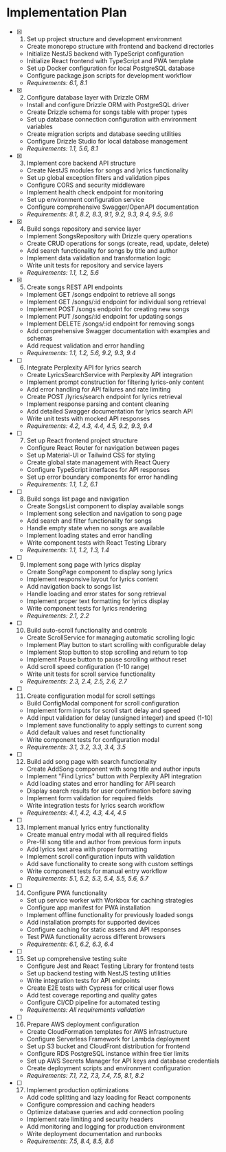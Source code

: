 # Implementation Plan

- [x] 1. Set up project structure and development environment
  - Create monorepo structure with frontend and backend directories
  - Initialize NestJS backend with TypeScript configuration
  - Initialize React frontend with TypeScript and PWA template
  - Set up Docker configuration for local PostgreSQL database
  - Configure package.json scripts for development workflow
  - _Requirements: 6.1, 8.1_

- [x] 2. Configure database layer with Drizzle ORM
  - Install and configure Drizzle ORM with PostgreSQL driver
  - Create Drizzle schema for songs table with proper types
  - Set up database connection configuration with environment variables
  - Create migration scripts and database seeding utilities
  - Configure Drizzle Studio for local database management
  - _Requirements: 1.1, 5.6, 8.1_

- [x] 3. Implement core backend API structure
  - Create NestJS modules for songs and lyrics functionality
  - Set up global exception filters and validation pipes
  - Configure CORS and security middleware
  - Implement health check endpoint for monitoring
  - Set up environment configuration service
  - Configure comprehensive Swagger/OpenAPI documentation
  - _Requirements: 8.1, 8.2, 8.3, 9.1, 9.2, 9.3, 9.4, 9.5, 9.6_

- [x] 4. Build songs repository and service layer
  - Implement SongsRepository with Drizzle query operations
  - Create CRUD operations for songs (create, read, update, delete)
  - Add search functionality for songs by title and author
  - Implement data validation and transformation logic
  - Write unit tests for repository and service layers
  - _Requirements: 1.1, 1.2, 5.6_

- [x] 5. Create songs REST API endpoints
  - Implement GET /songs endpoint to retrieve all songs
  - Implement GET /songs/:id endpoint for individual song retrieval
  - Implement POST /songs endpoint for creating new songs
  - Implement PUT /songs/:id endpoint for updating songs
  - Implement DELETE /songs/:id endpoint for removing songs
  - Add comprehensive Swagger documentation with examples and schemas
  - Add request validation and error handling
  - _Requirements: 1.1, 1.2, 5.6, 9.2, 9.3, 9.4_

- [ ] 6. Integrate Perplexity API for lyrics search
  - Create LyricsSearchService with Perplexity API integration
  - Implement prompt construction for filtering lyrics-only content
  - Add error handling for API failures and rate limiting
  - Create POST /lyrics/search endpoint for lyrics retrieval
  - Implement response parsing and content cleaning
  - Add detailed Swagger documentation for lyrics search API
  - Write unit tests with mocked API responses
  - _Requirements: 4.2, 4.3, 4.4, 4.5, 9.2, 9.3, 9.4_

- [ ] 7. Set up React frontend project structure
  - Configure React Router for navigation between pages
  - Set up Material-UI or Tailwind CSS for styling
  - Create global state management with React Query
  - Configure TypeScript interfaces for API responses
  - Set up error boundary components for error handling
  - _Requirements: 1.1, 1.2, 6.1_

- [ ] 8. Build songs list page and navigation
  - Create SongsList component to display available songs
  - Implement song selection and navigation to song page
  - Add search and filter functionality for songs
  - Handle empty state when no songs are available
  - Implement loading states and error handling
  - Write component tests with React Testing Library
  - _Requirements: 1.1, 1.2, 1.3, 1.4_

- [ ] 9. Implement song page with lyrics display
  - Create SongPage component to display song lyrics
  - Implement responsive layout for lyrics content
  - Add navigation back to songs list
  - Handle loading and error states for song retrieval
  - Implement proper text formatting for lyrics display
  - Write component tests for lyrics rendering
  - _Requirements: 2.1, 2.2_

- [ ] 10. Build auto-scroll functionality and controls
  - Create ScrollService for managing automatic scrolling logic
  - Implement Play button to start scrolling with configurable delay
  - Implement Stop button to stop scrolling and return to top
  - Implement Pause button to pause scrolling without reset
  - Add scroll speed configuration (1-10 range)
  - Write unit tests for scroll service functionality
  - _Requirements: 2.3, 2.4, 2.5, 2.6, 2.7_

- [ ] 11. Create configuration modal for scroll settings
  - Build ConfigModal component for scroll configuration
  - Implement form inputs for scroll start delay and speed
  - Add input validation for delay (unsigned integer) and speed (1-10)
  - Implement save functionality to apply settings to current song
  - Add default values and reset functionality
  - Write component tests for configuration modal
  - _Requirements: 3.1, 3.2, 3.3, 3.4, 3.5_

- [ ] 12. Build add song page with search functionality
  - Create AddSong component with song title and author inputs
  - Implement "Find Lyrics" button with Perplexity API integration
  - Add loading states and error handling for API search
  - Display search results for user confirmation before saving
  - Implement form validation for required fields
  - Write integration tests for lyrics search workflow
  - _Requirements: 4.1, 4.2, 4.3, 4.4, 4.5_

- [ ] 13. Implement manual lyrics entry functionality
  - Create manual entry modal with all required fields
  - Pre-fill song title and author from previous form inputs
  - Add lyrics text area with proper formatting
  - Implement scroll configuration inputs with validation
  - Add save functionality to create song with custom settings
  - Write component tests for manual entry workflow
  - _Requirements: 5.1, 5.2, 5.3, 5.4, 5.5, 5.6, 5.7_

- [ ] 14. Configure PWA functionality
  - Set up service worker with Workbox for caching strategies
  - Configure app manifest for PWA installation
  - Implement offline functionality for previously loaded songs
  - Add installation prompts for supported devices
  - Configure caching for static assets and API responses
  - Test PWA functionality across different browsers
  - _Requirements: 6.1, 6.2, 6.3, 6.4_

- [ ] 15. Set up comprehensive testing suite
  - Configure Jest and React Testing Library for frontend tests
  - Set up backend testing with NestJS testing utilities
  - Write integration tests for API endpoints
  - Create E2E tests with Cypress for critical user flows
  - Add test coverage reporting and quality gates
  - Configure CI/CD pipeline for automated testing
  - _Requirements: All requirements validation_

- [ ] 16. Prepare AWS deployment configuration
  - Create CloudFormation templates for AWS infrastructure
  - Configure Serverless Framework for Lambda deployment
  - Set up S3 bucket and CloudFront distribution for frontend
  - Configure RDS PostgreSQL instance within free tier limits
  - Set up AWS Secrets Manager for API keys and database credentials
  - Create deployment scripts and environment configuration
  - _Requirements: 7.1, 7.2, 7.3, 7.4, 7.5, 8.1, 8.2_

- [ ] 17. Implement production optimizations
  - Add code splitting and lazy loading for React components
  - Configure compression and caching headers
  - Optimize database queries and add connection pooling
  - Implement rate limiting and security headers
  - Add monitoring and logging for production environment
  - Write deployment documentation and runbooks
  - _Requirements: 7.5, 8.4, 8.5, 8.6_